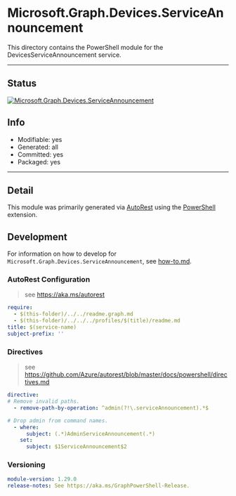 <!-- region Generated -->
# Microsoft.Graph.Devices.ServiceAnnouncement
This directory contains the PowerShell module for the DevicesServiceAnnouncement service.

---
## Status
[![Microsoft.Graph.Devices.ServiceAnnouncement](https://img.shields.io/powershellgallery/v/Microsoft.Graph.Devices.ServiceAnnouncement.svg?style=flat-square&label=Microsoft.Graph.Devices.ServiceAnnouncement "Microsoft.Graph.Devices.ServiceAnnouncement")](https://www.powershellgallery.com/packages/Microsoft.Graph.Devices.ServiceAnnouncement/)

## Info
- Modifiable: yes
- Generated: all
- Committed: yes
- Packaged: yes

---
## Detail
This module was primarily generated via [AutoRest](https://github.com/Azure/autorest) using the [PowerShell](https://github.com/Azure/autorest.powershell) extension.

## Development
For information on how to develop for `Microsoft.Graph.Devices.ServiceAnnouncement`, see [how-to.md](how-to.md).
<!-- endregion -->

### AutoRest Configuration

> see https://aka.ms/autorest

``` yaml
require:
  - $(this-folder)/../../readme.graph.md
  - $(this-folder)/../../../profiles/$(title)/readme.md
title: $(service-name)
subject-prefix: ''
```
### Directives

> see https://github.com/Azure/autorest/blob/master/docs/powershell/directives.md

``` yaml
directive:
# Remove invalid paths.
  - remove-path-by-operation: ^admin(?!\.serviceAnnouncement).*$

# Drop admin from command names.
  - where:
      subject: (.*)AdminServiceAnnouncement(.*)
    set:
      subject: $1ServiceAnnouncement$2
```
### Versioning

``` yaml
module-version: 1.29.0
release-notes: See https://aka.ms/GraphPowerShell-Release.
```
